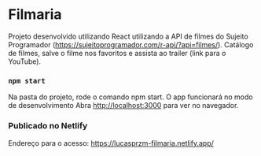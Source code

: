 # Filmaria

Projeto desenvolvido utilizando React utilizando a API de filmes do Sujeito Programador (https://sujeitoprogramador.com/r-api/?api=filmes/).
Catálogo de filmes, salve o filme nos favoritos e assista ao trailer (link para o YouTube).

### `npm start`

Na pasta do projeto, rode o comando npm start.
O app funcionará no modo de desenvolvimento
Abra [http://localhost:3000](http://localhost:3000) para ver no navegador.

### Publicado no Netlify

Endereço para o acesso: https://lucasprzm-filmaria.netlify.app/
